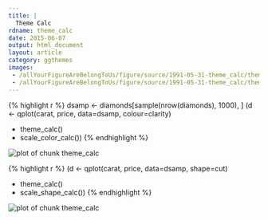 ```yaml
---
title: |
  Theme Calc
rdname: theme_calc
date: 2015-06-07
output: html_document
layout: article
category: ggthemes
images:
 - /allYourFigureAreBelongToUs/figure/source/1991-05-31-theme_calc/theme_calc-1.png
 - /allYourFigureAreBelongToUs/figure/source/1991-05-31-theme_calc/theme_calc-2.png
---
```





{% highlight r %}
dsamp <- diamonds[sample(nrow(diamonds), 1000), ]
(d <- qplot(carat, price, data=dsamp, colour=clarity)
  + theme_calc()
  + scale_color_calc())
{% endhighlight %}

![plot of chunk theme_calc](/allYourFigureAreBelongToUs/figure/source/1991-05-31-theme_calc/theme_calc-1.png) 

{% highlight r %}
(d <- qplot(carat, price, data=dsamp, shape=cut)
 + theme_calc()
 + scale_shape_calc())
{% endhighlight %}

![plot of chunk theme_calc](/allYourFigureAreBelongToUs/figure/source/1991-05-31-theme_calc/theme_calc-2.png) 